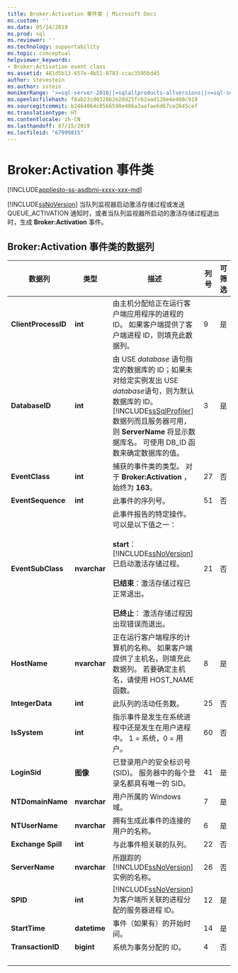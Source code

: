 ```yaml
---
title: Broker:Activation 事件类 | Microsoft Docs
ms.custom: ''
ms.date: 05/24/2019
ms.prod: sql
ms.reviewer: ''
ms.technology: supportability
ms.topic: conceptual
helpviewer_keywords:
- Broker:Activation event class
ms.assetid: 481d5b13-657e-4b51-8783-ccac3595bd45
author: stevestein
ms.author: sstein
monikerRange: '>=sql-server-2016||=sqlallproducts-allversions||>=sql-server-linux-2017||=azuresqldb-mi-current'
ms.openlocfilehash: f8ab23cd0328b2e20d25fc62aad128e4e408c918
ms.sourcegitcommit: b2464064c0566590e486a3aafae6d67ce2645cef
ms.translationtype: HT
ms.contentlocale: zh-CN
ms.lasthandoff: 07/15/2019
ms.locfileid: "67999815"
---
```

# <a name="brokeractivation-event-class"></a>Broker:Activation 事件类

[!INCLUDE[appliesto-ss-asdbmi-xxxx-xxx-md](../../includes/appliesto-ss-asdbmi-xxxx-xxx-md.md)]

[!INCLUDE[ssNoVersion](../../includes/ssnoversion-md.md)] 当队列监视器启动激活存储过程或发送 QUEUE_ACTIVATION 通知时，或者当队列监视器所启动的激活存储过程退出时，生成 **Broker:Activation** 事件。  
  
## <a name="brokeractivation-event-class-data-columns"></a>Broker:Activation 事件类的数据列  
  
|数据列|类型|描述|列号|可筛选|  
|-----------------|----------|-----------------|-------------------|----------------|  
|**ClientProcessID**|**int**|由主机分配给正在运行客户端应用程序的进程的 ID。 如果客户端提供了客户端进程 ID，则填充此数据列。|9|是|  
|**DatabaseID**|**int**|由 USE *database* 语句指定的数据库的 ID；如果未对给定实例发出 USE *database*语句，则为默认数据库的 ID。 [!INCLUDE[ssSqlProfiler](../../includes/sssqlprofiler-md.md)] 数据列而且服务器可用，则 **ServerName** 将显示数据库名。 可使用 DB_ID 函数来确定数据库的值。|3|是|  
|**EventClass**|**int**|捕获的事件类的类型。 对于 **Broker:Activation** ，始终为 **163**。|27|否|  
|**EventSequence**|**int**|此事件的序列号。|51|否|  
|**EventSubClass**|**nvarchar**|此事件报告的特定操作。 可以是以下值之一：<br /><br /> **start**：   [!INCLUDE[ssNoVersion](../../includes/ssnoversion-md.md)] 已启动激活存储过程。<br /><br /> **已结束**：激活存储过程已正常退出。<br /><br /> **已终止**： 激活存储过程因出现错误而退出。|21|否|  
|**HostName**|**nvarchar**|正在运行客户端程序的计算机的名称。 如果客户端提供了主机名，则填充此数据列。 若要确定主机名，请使用 HOST_NAME 函数。|8|是|  
|**IntegerData**|**int**|此队列的活动任务数。|25|否|  
|**IsSystem**|**int**|指示事件是发生在系统进程中还是发生在用户进程中。 1 = 系统，0 = 用户。|60|否|  
|**LoginSid**|**图像**|已登录用户的安全标识号 (SID)。 服务器中的每个登录名都具有唯一的 SID。|41|是|  
|**NTDomainName**|**nvarchar**|用户所属的 Windows 域。|7|是|  
|**NTUserName**|**nvarchar**|拥有生成此事件的连接的用户的名称。|6|是|  
|**Exchange Spill**|**int**|与此事件相关联的队列。|22|否|  
|**ServerName**|**nvarchar**|所跟踪的 [!INCLUDE[ssNoVersion](../../includes/ssnoversion-md.md)] 实例的名称。|26|否|  
|**SPID**|**int**|[!INCLUDE[ssNoVersion](../../includes/ssnoversion-md.md)] 为客户端所关联的进程分配的服务器进程 ID。|12|是|  
|**StartTime**|**datetime**|事件（如果有）的开始时间。|14|是|  
|**TransactionID**|**bigint**|系统为事务分配的 ID。|4|否|  
| &nbsp; | &nbsp; | &nbsp; | &nbsp; | &nbsp; |
